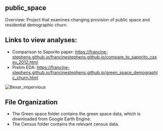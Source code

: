 ## public_space
Overview: Project that examines changing provision of public space and residential demographic churn.

## Links to view analyses: 

* Comparison to Saporito paper: https://francine-stephens.github.io/francinestephens.github.io/compare_to_saporito_casey_2012.html
* Prelim EDA: https://francine-stephens.github.io/francinestephens.github.io/green_space_demographic_churn.html


![Bexar_impervious](https://user-images.githubusercontent.com/47190395/119046414-489bf700-b982-11eb-95c6-b35284920bda.png)

## File Organization

* The Green space folder contains the green space data, which is downloaded from Google Earth Engine. 
* The Census folder contains the relevant census data. 
